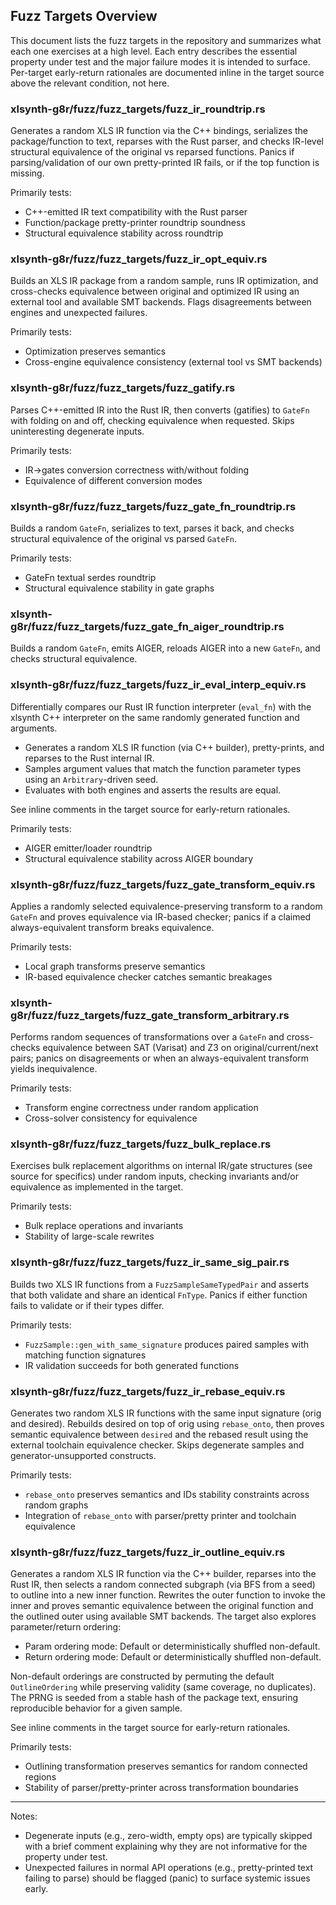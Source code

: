## Fuzz Targets Overview

This document lists the fuzz targets in the repository and summarizes what each one exercises at a high level. Each entry describes the essential property under test and the major failure modes it is intended to surface. Per-target early-return rationales are documented inline in the target source above the relevant condition, not here.

### xlsynth-g8r/fuzz/fuzz_targets/fuzz_ir_roundtrip.rs

Generates a random XLS IR function via the C++ bindings, serializes the package/function to text, reparses with the Rust parser, and checks IR-level structural equivalence of the original vs reparsed functions. Panics if parsing/validation of our own pretty-printed IR fails, or if the top function is missing.

Primarily tests:

- C++-emitted IR text compatibility with the Rust parser
- Function/package pretty-printer roundtrip soundness
- Structural equivalence stability across roundtrip

### xlsynth-g8r/fuzz/fuzz_targets/fuzz_ir_opt_equiv.rs

Builds an XLS IR package from a random sample, runs IR optimization, and cross-checks equivalence between original and optimized IR using an external tool and available SMT backends. Flags disagreements between engines and unexpected failures.

Primarily tests:

- Optimization preserves semantics
- Cross-engine equivalence consistency (external tool vs SMT backends)

### xlsynth-g8r/fuzz/fuzz_targets/fuzz_gatify.rs

Parses C++-emitted IR into the Rust IR, then converts (gatifies) to `GateFn` with folding on and off, checking equivalence when requested. Skips uninteresting degenerate inputs.

Primarily tests:

- IR→gates conversion correctness with/without folding
- Equivalence of different conversion modes

### xlsynth-g8r/fuzz/fuzz_targets/fuzz_gate_fn_roundtrip.rs

Builds a random `GateFn`, serializes to text, parses it back, and checks structural equivalence of the original vs parsed `GateFn`.

Primarily tests:

- GateFn textual serdes roundtrip
- Structural equivalence stability in gate graphs

### xlsynth-g8r/fuzz/fuzz_targets/fuzz_gate_fn_aiger_roundtrip.rs

Builds a random `GateFn`, emits AIGER, reloads AIGER into a new `GateFn`, and checks structural equivalence.

### xlsynth-g8r/fuzz/fuzz_targets/fuzz_ir_eval_interp_equiv.rs

Differentially compares our Rust IR function interpreter (`eval_fn`) with the xlsynth C++ interpreter on the same randomly generated function and arguments.

- Generates a random XLS IR function (via C++ builder), pretty-prints, and reparses to the Rust internal IR.
- Samples argument values that match the function parameter types using an `Arbitrary`-driven seed.
- Evaluates with both engines and asserts the results are equal.

See inline comments in the target source for early-return rationales.

Primarily tests:

- AIGER emitter/loader roundtrip
- Structural equivalence stability across AIGER boundary

### xlsynth-g8r/fuzz/fuzz_targets/fuzz_gate_transform_equiv.rs

Applies a randomly selected equivalence-preserving transform to a random `GateFn` and proves equivalence via IR-based checker; panics if a claimed always-equivalent transform breaks equivalence.

Primarily tests:

- Local graph transforms preserve semantics
- IR-based equivalence checker catches semantic breakages

### xlsynth-g8r/fuzz/fuzz_targets/fuzz_gate_transform_arbitrary.rs

Performs random sequences of transformations over a `GateFn` and cross-checks equivalence between SAT (Varisat) and Z3 on original/current/next pairs; panics on disagreements or when an always-equivalent transform yields inequivalence.

Primarily tests:

- Transform engine correctness under random application
- Cross-solver consistency for equivalence

### xlsynth-g8r/fuzz/fuzz_targets/fuzz_bulk_replace.rs

Exercises bulk replacement algorithms on internal IR/gate structures (see source for specifics) under random inputs, checking invariants and/or equivalence as implemented in the target.

Primarily tests:

- Bulk replace operations and invariants
- Stability of large-scale rewrites

### xlsynth-g8r/fuzz/fuzz_targets/fuzz_ir_same_sig_pair.rs

Builds two XLS IR functions from a `FuzzSampleSameTypedPair` and asserts that both validate and share an identical `FnType`. Panics if either function fails to validate or if their types differ.

Primarily tests:

- `FuzzSample::gen_with_same_signature` produces paired samples with matching function signatures
- IR validation succeeds for both generated functions

### xlsynth-g8r/fuzz/fuzz_targets/fuzz_ir_rebase_equiv.rs

Generates two random XLS IR functions with the same input signature (orig and desired). Rebuilds desired on top of orig using `rebase_onto`, then proves semantic equivalence between `desired` and the rebased result using the external toolchain equivalence checker. Skips degenerate samples and generator-unsupported constructs.

Primarily tests:

- `rebase_onto` preserves semantics and IDs stability constraints across random graphs
- Integration of `rebase_onto` with parser/pretty printer and toolchain equivalence

### xlsynth-g8r/fuzz/fuzz_targets/fuzz_ir_outline_equiv.rs

Generates a random XLS IR function via the C++ builder, reparses into the Rust IR, then selects a random connected subgraph (via BFS from a seed) to outline into a new inner function. Rewrites the outer function to invoke the inner and proves semantic equivalence between the original function and the outlined outer using available SMT backends. The target also explores parameter/return ordering:

- Param ordering mode: Default or deterministically shuffled non-default.
- Return ordering mode: Default or deterministically shuffled non-default.

Non-default orderings are constructed by permuting the default `OutlineOrdering` while preserving validity (same coverage, no duplicates). The PRNG is seeded from a stable hash of the package text, ensuring reproducible behavior for a given sample.

See inline comments in the target source for early-return rationales.

Primarily tests:

- Outlining transformation preserves semantics for random connected regions
- Stability of parser/pretty-printer across transformation boundaries

______________________________________________________________________

Notes:

- Degenerate inputs (e.g., zero-width, empty ops) are typically skipped with a brief comment explaining why they are not informative for the property under test.
- Unexpected failures in normal API operations (e.g., pretty-printed text failing to parse) should be flagged (panic) to surface systemic issues early.
